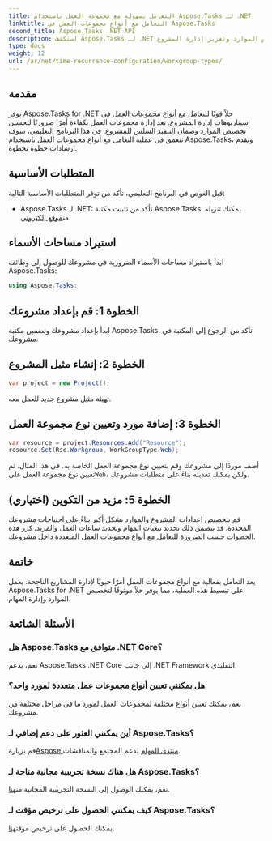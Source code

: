 ```yaml
---
title: التعامل بسهولة مع مجموعة العمل باستخدام Aspose.Tasks لـ .NET
linktitle: التعامل مع أنواع مجموعات العمل في Aspose.Tasks
second_title: Aspose.Tasks .NET API
description: استكشف Aspose.Tasks لـ .NET للتعامل مع أنواع مجموعات العمل في مشروعك بسهولة. تحسين تخصيص الموارد وتعزيز إدارة المشروع.
type: docs
weight: 12
url: /ar/net/time-recurrence-configuration/workgroup-types/
---
```

## مقدمة
يوفر Aspose.Tasks for .NET حلاً قويًا للتعامل مع أنواع مجموعات العمل في سيناريوهات إدارة المشروع. تعد إدارة مجموعات العمل بكفاءة أمرًا ضروريًا لتحسين تخصيص الموارد وضمان التنفيذ السلس للمشروع. في هذا البرنامج التعليمي، سوف نتعمق في عملية التعامل مع أنواع مجموعات العمل باستخدام Aspose.Tasks، ونقدم إرشادات خطوة بخطوة.
## المتطلبات الأساسية
قبل الغوص في البرنامج التعليمي، تأكد من توفر المتطلبات الأساسية التالية:
-  Aspose.Tasks لـ .NET: تأكد من تثبيت مكتبة Aspose.Tasks. يمكنك تنزيله من[موقع إلكتروني](https://releases.aspose.com/tasks/net/).
## استيراد مساحات الأسماء
ابدأ باستيراد مساحات الأسماء الضرورية في مشروعك للوصول إلى وظائف Aspose.Tasks:
```csharp
using Aspose.Tasks;
```
## الخطوة 1: قم بإعداد مشروعك
ابدأ بإعداد مشروعك وتضمين مكتبة Aspose.Tasks. تأكد من الرجوع إلى المكتبة في مشروعك.
## الخطوة 2: إنشاء مثيل المشروع
```csharp
var project = new Project();
```
تهيئة مثيل مشروع جديد للعمل معه.
## الخطوة 3: إضافة مورد وتعيين نوع مجموعة العمل
```csharp
var resource = project.Resources.Add("Resource");
resource.Set(Rsc.Workgroup, WorkGroupType.Web);
```
 أضف موردًا إلى مشروعك وقم بتعيين نوع مجموعة العمل الخاصة به. في هذا المثال، تم تعيين نوع مجموعة العمل على`Web`، ولكن يمكنك تعديله بناءً على متطلبات مشروعك.
## الخطوة 5: مزيد من التكوين (اختياري)
قم بتخصيص إعدادات المشروع والموارد بشكل أكبر بناءً على احتياجات مشروعك المحددة. قد يتضمن ذلك تحديد تبعيات المهام وتحديد ساعات العمل والمزيد.
كرر هذه الخطوات حسب الضرورة للتعامل مع أنواع مجموعات العمل المتعددة داخل مشروعك.
## خاتمة
يعد التعامل بفعالية مع أنواع مجموعات العمل أمرًا حيويًا لإدارة المشاريع الناجحة. يعمل Aspose.Tasks for .NET على تبسيط هذه العملية، مما يوفر حلاً موثوقًا لتخصيص الموارد وإدارة المهام.
## الأسئلة الشائعة
### هل Aspose.Tasks متوافق مع .NET Core؟
نعم، يدعم Aspose.Tasks .NET Core إلى جانب .NET Framework التقليدي.
### هل يمكنني تعيين أنواع مجموعات عمل متعددة لمورد واحد؟
نعم، يمكنك تعيين أنواع مختلفة لمجموعات العمل لمورد ما في مراحل مختلفة من مشروعك.
### أين يمكنني العثور على دعم إضافي لـ Aspose.Tasks؟
 قم بزيارة[Aspose.منتدى المهام](https://forum.aspose.com/c/tasks/15) لدعم المجتمع والمناقشات.
### هل هناك نسخة تجريبية مجانية متاحة لـ Aspose.Tasks؟
 نعم، يمكنك الوصول إلى النسخة التجريبية المجانية من[هنا](https://releases.aspose.com/).
### كيف يمكنني الحصول على ترخيص مؤقت لـ Aspose.Tasks؟
 يمكنك الحصول على ترخيص مؤقت[هنا](https://purchase.aspose.com/temporary-license/).